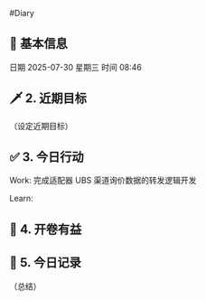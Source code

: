 #Diary 
## 🔞 基本信息
日期 2025-07-30 星期三
时间 08:46

## 🗡 2. 近期目标
（设定近期目标）

## ✅ 3. 今日行动
Work:
完成适配器 UBS 渠道询价数据的转发逻辑开发

Learn:

## 📘 4. 开卷有益

## 📝 5. 今日记录
（总结）
